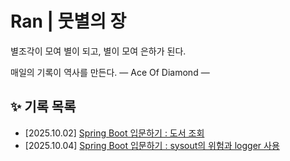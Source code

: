 # Ran | 뭇별의 장
별조각이 모여 별이 되고, 별이 모여 은하가 된다.

매일의 기록이 역사를 만든다.
— Ace Of Diamond —

## ✨ 기록 목록
- [2025.10.02] [Spring Boot 입문하기 : 도서 조회](./springboot/%5B2025.10.02%5DSpring-book-search.md)
- [2025.10.04] [Spring Boot 입문하기 : sysout의 위험과 logger 사용](./springboot/%5B2025.10.02%5DSpring-sysout-logger.md)